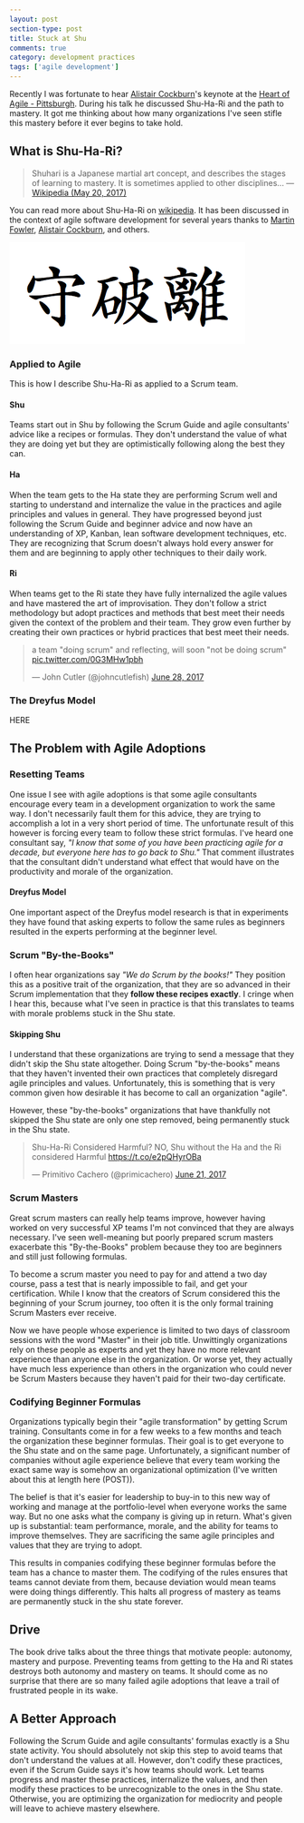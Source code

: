 ```yaml
---
layout: post
section-type: post
title: Stuck at Shu
comments: true
category: development practices
tags: ['agile development']
---
```


Recently I was fortunate to hear [Alistair Cockburn](http://www.alistaircockburn.us)'s keynote at the [Heart of Agile - Pittsburgh](http://heartofagile.com/heart-of-agile-conferences/heart-of-agile-pittsburgh-2017/). During his talk he discussed Shu-Ha-Ri and the path to mastery. It got me thinking about how many organizations I've seen stifle this mastery before it ever begins to take hold. 

## What is Shu-Ha-Ri?

> Shuhari is a Japanese martial art concept, and describes the stages of learning to mastery. It is sometimes applied to other disciplines...
> &mdash; [Wikipedia (May 20, 2017)](https://en.wikipedia.org/wiki/Shuhari)

You can read more about Shu-Ha-Ri on [wikipedia](https://en.wikipedia.org/wiki/Shuhari). It has been discussed in the context of agile software development for several years thanks to [Martin Fowler](https://martinfowler.com/bliki/ShuHaRi.html), [Alistair Cockburn](http://alistair.cockburn.us), and others. 

<img class="img-responsive" src="/img/shu-ha-ri.png" alt="Shu Ha Ri" />

### Applied to Agile

This is how I describe Shu-Ha-Ri as applied to a Scrum team.

#### Shu

Teams start out in Shu by following the Scrum Guide and agile consultants' advice like a recipes or formulas. They don't understand the value of what they are doing yet but they are optimistically following along the best they can. 

#### Ha

When the team gets to the Ha state they are performing Scrum well and starting to understand and internalize the value in the practices and agile principles and values in general. They have progressed beyond just following the Scrum Guide and beginner advice and now have an understanding of XP, Kanban, lean software development techniques, etc. They are recognizing that Scrum doesn't always hold every answer for them and are beginning to apply other techniques to their daily work.

#### Ri

When teams get to the Ri state they have fully internalized the agile values and have mastered the art of improvisation. They don't follow a strict methodology but adopt practices and methods that best meet their needs given the context of the problem and their team. They grow even further by creating their own practices or hybrid practices that best meet their needs. 

<blockquote class="twitter-tweet" data-lang="en"><p lang="en" dir="ltr">a team &quot;doing scrum&quot; and reflecting, will soon &quot;not be doing scrum&quot; <a href="https://t.co/0G3MHw1pbh">pic.twitter.com/0G3MHw1pbh</a></p>&mdash; John Cutler (@johncutlefish) <a href="https://twitter.com/johncutlefish/status/880188039011508224">June 28, 2017</a></blockquote>
<script async src="//platform.twitter.com/widgets.js" charset="utf-8"></script>
 
### The Dreyfus Model 
HERE

## The Problem with Agile Adoptions

### Resetting Teams

One issue I see with agile adoptions is that some agile consultants encourage every team in a development organization to work the same way. I don't necessarily fault them for this advice, they are trying to accomplish a lot in a very short period of time. The unfortunate result of this however is forcing every team to follow these strict formulas. I've heard one consultant say, _"I know that some of you have been practicing agile for a decade, but everyone here has to go back to Shu."_ That comment illustrates that the consultant didn't understand what effect that would have on the productivity and morale of the organization. 

#### Dreyfus Model
One important aspect of the Dreyfus model research is that in experiments they have found that asking experts to follow the same rules as beginners resulted in the experts performing at the beginner level. 

### Scrum "By-the-Books"
I often hear organizations say _"We do Scrum by the books!"_ They position this as a positive trait of the organization, that they are so advanced in their Scrum implementation that they **follow these recipes exactly**. I cringe when I hear this, because what I've seen in practice is that this translates to teams with morale problems stuck in the Shu state.

#### Skipping Shu

I understand that these organizations are trying to send a message that they didn't skip the Shu state altogether. Doing Scrum "by-the-books" means that they haven't invented their own practices that completely disregard agile principles and values. Unfortunately, this is something that is very common given how desirable it has become to call an organization "agile".

However, these "by-the-books" organizations that have thankfully not skipped the Shu state are only one step removed, being permanently stuck in the Shu state.

<blockquote class="twitter-tweet" data-lang="en"><p lang="en" dir="ltr">Shu-Ha-Ri Considered Harmful? NO, Shu without the Ha and the Ri considered Harmful <a href="https://t.co/e2pQHyrOBa">https://t.co/e2pQHyrOBa</a></p>&mdash; Primitivo Cachero (@primicachero) <a href="https://twitter.com/primicachero/status/877418470140518400">June 21, 2017</a></blockquote>
<script async src="//platform.twitter.com/widgets.js" charset="utf-8"></script>

### Scrum Masters

Great scrum masters can really help teams improve, however having worked on very successful XP teams I'm not convinced that they are always necessary. I've seen well-meaning but poorly prepared scrum masters exacerbate this "By-the-Books" problem because they too are beginners and still just following formulas. 

To become a scrum master you need to pay for and attend a two day course, pass a test that is nearly impossible to fail, and get your certification. While I know that the creators of Scrum considered this the beginning of your Scrum journey, too often it is the only formal training Scrum Masters ever receive. 

Now we have people whose experience is limited to two days of classroom sessions with the word "Master" in their job title. Unwittingly organizations rely on these people as experts and yet they have no more relevant experience than anyone else in the organization. Or worse yet, they actually have much less experience than others in the organization who could never be Scrum Masters because they haven't paid for their two-day certificate. 

### Codifying Beginner Formulas

Organizations typically begin their "agile transformation" by getting Scrum training. Consultants come in for a few weeks to a few months and teach the organization these beginner formulas. Their goal is to get everyone to the Shu state and on the same page. Unfortunately, a significant number of companies without agile experience believe that every team working the exact same way is somehow an organizational optimization (I've written about this at length here (POST)).

The belief is that it's easier for leadership to buy-in to this new way of working and manage at the portfolio-level when everyone works the same way. But no one asks what the company is giving up in return. What's given up is substantial: team performance, morale, and the ability for teams to improve themselves. They are sacrificing the same agile principles and values that they are trying to adopt. 

This results in companies codifying these beginner formulas before the team has a chance to master them. The codifying of the rules ensures that teams cannot deviate from them, because deviation would mean teams were doing things differently. This halts all progress of mastery as teams are permanently stuck in the shu state forever.

## Drive
The book drive talks about the three things that motivate people: autonomy, mastery and purpose. Preventing teams from getting to the Ha and Ri states destroys both autonomy and mastery on teams. It should come as no surprise that there are so many failed agile adoptions that leave a trail of frustrated people in its wake. 

## A Better Approach

Following the Scrum Guide and agile consultants' formulas exactly is a Shu state activity. You should absolutely not skip this step to avoid teams that don't understand the values at all. However, don't codify these practices, even if the Scrum Guide says it's how teams should work. Let teams progress and master these practices, internalize the values, and then modify these practices to be unrecognizable to the ones in the Shu state. Otherwise, you are optimizing the organization for mediocrity and people will leave to achieve mastery elsewhere. 
